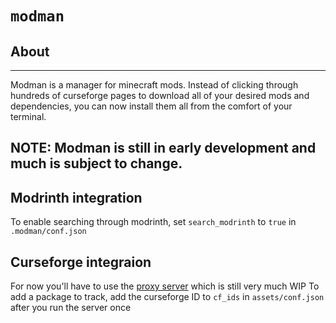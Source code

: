 # `modman`
## About
---
Modman is a manager for minecraft mods. Instead of clicking through hundreds of curseforge pages to download all of your desired mods and dependencies, you can now install them all from the comfort of your terminal.

## NOTE: Modman is still in early development and much is subject to change.

## Modrinth integration

To enable searching through modrinth, set `search_modrinth` to `true` in `.modman/conf.json`

## Curseforge integraion

For now you'll have to use the [proxy server](https://github.com/devBoi76/modman-server-cfproxy) which is still very much WIP
To add a package to track, add the curseforge ID to `cf_ids` in `assets/conf.json` after you run the server once

